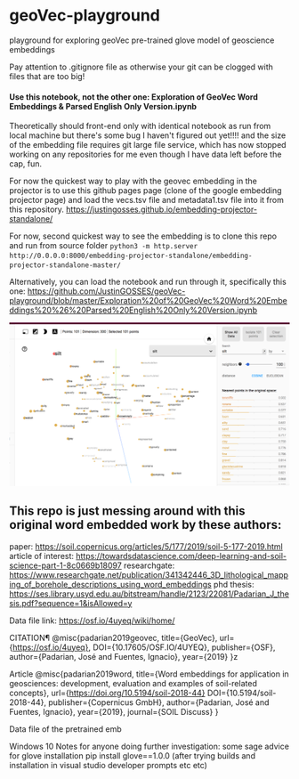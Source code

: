 # geoVec-playground
playground for exploring geoVec pre-trained glove model of geoscience embeddings


Pay attention to .gitignore file as otherwise your git can be clogged with files that are too big!

#### Use this notebook, not the other one: Exploration of GeoVec Word Embeddings & Parsed English Only Version.ipynb


Theoretically should front-end only with identical notebook as run from local machine but there's some bug I haven't figured out yet!!!! and the size of the embedding file requires git large file service, which has now stopped working on any repositories for me even though I have data left before the cap, fun. 

For now the quickest way to play with the geovec embedding in the projector is to use this github pages page (clone of the google embedding projector page) and load the vecs.tsv file and metadata1.tsv file into it from this repository. https://justingosses.github.io/embedding-projector-standalone/

For now, second quickest way to see the embedding is to clone this repo and run from source folder `python3 -m http.server http://0.0.0.0:8000/embedding-projector-standalone/embedding-projector-standalone-master/`

Alternatively, you can load the notebook and run through it, specifically this one: https://github.com/JustinGOSSES/geoVec-playground/blob/master/Exploration%20of%20GeoVec%20Word%20Embeddings%20%26%20Parsed%20English%20Only%20Version.ipynb


![Image of Silt in Embedding Projector](images/silt.png)




## This repo is just messing around with this original word embedded work by these authors:
paper: https://soil.copernicus.org/articles/5/177/2019/soil-5-177-2019.html
article of interest: https://towardsdatascience.com/deep-learning-and-soil-science-part-1-8c0669b18097
researchgate: https://www.researchgate.net/publication/341342446_3D_lithological_mapping_of_borehole_descriptions_using_word_embeddings
phd thesis: https://ses.library.usyd.edu.au/bitstream/handle/2123/22081/Padarian_J_thesis.pdf?sequence=1&isAllowed=y 

Data file link: https://osf.io/4uyeq/wiki/home/

CITATION¶
@misc{padarian2019geovec, title={GeoVec}, url={https://osf.io/4uyeq}, DOI={10.17605/OSF.IO/4UYEQ}, publisher={OSF}, author={Padarian, José and Fuentes, Ignacio}, year={2019} }z

Article
@misc{padarian2019word, title={Word embeddings for application in geosciences: development, evaluation and examples of soil-related concepts}, url={https://doi.org/10.5194/soil-2018-44} DOI={10.5194/soil-2018-44}, publisher={Copernicus GmbH}, author={Padarian, José and Fuentes, Ignacio}, year={2019}, journal={SOIL Discuss} }

Data file of the pretrained emb


Windows 10 Notes for anyone doing further investigation:
some sage advice for glove installation
pip install glove==1.0.0
(after trying builds and installation in visual studio developer prompts etc etc)
